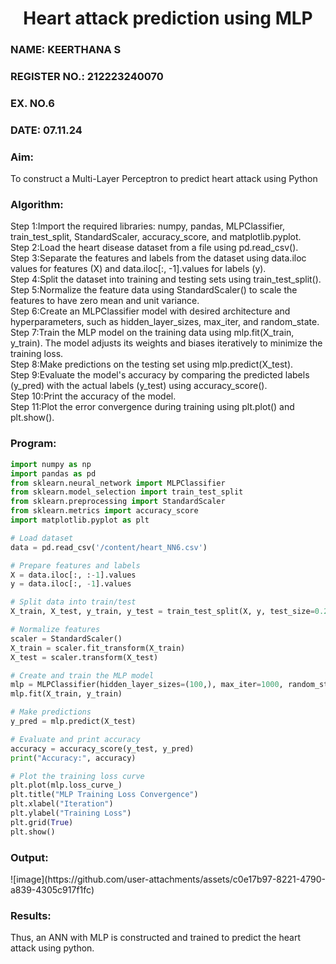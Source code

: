 <H1 ALIGN =CENTER>Heart attack prediction using MLP</H1>
<H3>NAME: KEERTHANA S</H3>
<H3>REGISTER NO.: 212223240070</H3>
<H3>EX. NO.6</H3>
<H3>DATE: 07.11.24</H3>

<H3>Aim:</H3>  To construct a  Multi-Layer Perceptron to predict heart attack using Python
<H3>Algorithm:</H3>
Step 1:Import the required libraries: numpy, pandas, MLPClassifier, train_test_split, StandardScaler, accuracy_score, and matplotlib.pyplot.<BR>
Step 2:Load the heart disease dataset from a file using pd.read_csv().<BR>
Step 3:Separate the features and labels from the dataset using data.iloc values for features (X) and data.iloc[:, -1].values for labels (y).<BR>
Step 4:Split the dataset into training and testing sets using train_test_split().<BR>
Step 5:Normalize the feature data using StandardScaler() to scale the features to have zero mean and unit variance.<BR>
Step 6:Create an MLPClassifier model with desired architecture and hyperparameters, such as hidden_layer_sizes, max_iter, and random_state.<BR>
Step 7:Train the MLP model on the training data using mlp.fit(X_train, y_train). The model adjusts its weights and biases iteratively to minimize the training loss.<BR>
Step 8:Make predictions on the testing set using mlp.predict(X_test).<BR>
Step 9:Evaluate the model's accuracy by comparing the predicted labels (y_pred) with the actual labels (y_test) using accuracy_score().<BR>
Step 10:Print the accuracy of the model.<BR>
Step 11:Plot the error convergence during training using plt.plot() and plt.show().<BR>

<H3>Program: </H3>

``` python
import numpy as np
import pandas as pd
from sklearn.neural_network import MLPClassifier
from sklearn.model_selection import train_test_split
from sklearn.preprocessing import StandardScaler
from sklearn.metrics import accuracy_score
import matplotlib.pyplot as plt

# Load dataset
data = pd.read_csv('/content/heart_NN6.csv')

# Prepare features and labels
X = data.iloc[:, :-1].values
y = data.iloc[:, -1].values

# Split data into train/test
X_train, X_test, y_train, y_test = train_test_split(X, y, test_size=0.2, random_state=42)

# Normalize features
scaler = StandardScaler()
X_train = scaler.fit_transform(X_train)
X_test = scaler.transform(X_test)

# Create and train the MLP model
mlp = MLPClassifier(hidden_layer_sizes=(100,), max_iter=1000, random_state=42)
mlp.fit(X_train, y_train)

# Make predictions
y_pred = mlp.predict(X_test)

# Evaluate and print accuracy
accuracy = accuracy_score(y_test, y_pred)
print("Accuracy:", accuracy)

# Plot the training loss curve
plt.plot(mlp.loss_curve_)
plt.title("MLP Training Loss Convergence")
plt.xlabel("Iteration")
plt.ylabel("Training Loss")
plt.grid(True)
plt.show()

```

<H3>Output:</H3>
![image](https://github.com/user-attachments/assets/c0e17b97-8221-4790-a839-4305c917f1fc)


<H3>Results:</H3>
Thus, an ANN with MLP is constructed and trained to predict the heart attack using python.
